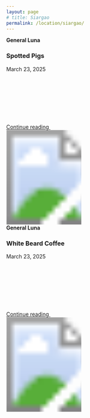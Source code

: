 ```yaml
---
layout: page
# title: Siargao
permalink: /location/siargao/
---
```



<div id="Location" style="display:none;" class="Siargao"></div>
<div class="container">     
  <div class="row mb-2">
    <div class="col-md-6">
      <div class="row g-0 border rounded overflow-hidden flex-md-row mb-4 shadow-sm h-md-250 position-relative">
        <div class="col p-4 d-flex flex-column position-static">
          <strong class="d-inline-block mb-2 text-primary-emphasis">General Luna</strong>
          <h3 class="mb-0">Spotted Pigs</h3>
          <div class="mb-1 text-body-secondary">March 23, 2025</div>
          <!-- <p class="card-text mb-auto">This is a wider card with supporting text below as a natural lead-in to additional content.</p> -->
          <a href="{{ site.baseurl }}/location/dumaguete/spotted_pigs" class="icon-link gap-1 icon-link-hover stretched-link">
            Continue reading
            <svg class="bi"><use xlink:href="#chevron-right"/></svg>
          </a>
        </div>
        <div class="col-auto d-none d-lg-block">
          <svg class="bd-placeholder-img" width="200" height="250" xmlns="http://www.w3.org/2000/svg" role="img" aria-label="Placeholder: Thumbnail" preserveAspectRatio="xMidYMid slice" focusable="false">
            <title>Placeholder</title>
            <image href="{{ site.baseurl }}/assets/images/spotted_pigs/spotted_pigs_1.jpg" width="110%" height="100%" />
            <!-- <rect width="100%" height="100%" fill="#55595c"/>
            <text x="50%" y="50%" fill="#eceeef" dy=".3em">Thumbnail</text> -->
          </svg>
        </div>
      </div>
    </div>
    <div class="col-md-6">
      <div class="row g-0 border rounded overflow-hidden flex-md-row mb-4 shadow-sm h-md-250 position-relative">
        <div class="col p-4 d-flex flex-column position-static">
          <strong class="d-inline-block mb-2 text-primary-emphasis">General Luna</strong>
          <h3 class="mb-0">White Beard Coffee</h3>
          <div class="mb-1 text-body-secondary">March 23, 2025</div>
          <!-- <p class="card-text mb-auto">This is a wider card with supporting text below as a natural lead-in to additional content.</p> -->
          <a href="{{ site.baseurl }}/location/siargao/uncharted_coffee" class="icon-link gap-1 icon-link-hover stretched-link">
            Continue reading
            <svg class="bi"><use xlink:href="#chevron-right"/></svg>
          </a>
        </div>
        <div class="col-auto d-none d-lg-block">
          <svg class="bd-placeholder-img" width="200" height="250" xmlns="http://www.w3.org/2000/svg" role="img" aria-label="Placeholder: Thumbnail" preserveAspectRatio="xMidYMid slice" focusable="false">
            <title>Placeholder</title>
            <image href="{{ site.baseurl }}/assets/images/white_beard_coffee/white_beard_coffee_1.jpg" width="110%" height="100%" />
            <!-- <rect width="100%" height="100%" fill="#55595c"/>
            <text x="50%" y="50%" fill="#eceeef" dy=".3em">Thumbnail</text> -->
          </svg>
        </div>
      </div>
    </div>
  </div>
</div>